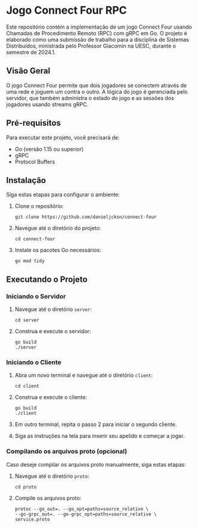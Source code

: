 
# Jogo Connect Four RPC

Este repositório contém a implementação de um jogo Connect Four usando Chamadas de Procedimento Remoto (RPC) com gRPC em Go. O projeto é elaborado como uma submissão de trabalho para a disciplina de Sistemas Distribuídos, ministrada pelo Professor Giacomin na UESC, durante o semestre de 2024.1.

## Visão Geral

O jogo Connect Four permite que dois jogadores se conectem através de uma rede e joguem um contra o outro. A lógica do jogo é gerenciada pelo servidor, que também administra o estado do jogo e as sessões dos jogadores usando streams gRPC.

## Pré-requisitos

Para executar este projeto, você precisará de:
- Go (versão 1.15 ou superior)
- gRPC
- Protocol Buffers

## Instalação

Siga estas etapas para configurar o ambiente:

1. Clone o repositório:
   ```
   git clone https://github.com/danieljcksn/connect-four
   ```

2. Navegue até o diretório do projeto:
   ```
   cd connect-four
   ```

3. Instale os pacotes Go necessários:
   ```
   go mod tidy
   ```

## Executando o Projeto

### Iniciando o Servidor

1. Navegue até o diretório `server`:
   ```
   cd server
   ```

2. Construa e execute o servidor:
   ```
   go build
   ./server
   ```

### Iniciando o Cliente

1. Abra um novo terminal e navegue até o diretório `client`:
   ```
   cd client
   ```

2. Construa e execute o cliente:
   ```
   go build
   ./client
   ```
3. Em outro terminal, repita o passo 2 para iniciar o segundo cliente. 

4. Siga as instruções na tela para inserir seu apelido e começar a jogar.


### Compilando os arquivos proto (opcional)

Caso deseje compilar os arquivos proto manualmente, siga estas etapas:

1. Navegue até o diretório `proto`:
   ```
   cd proto
   ```

2. Compile os arquivos proto:
   ```
   protoc --go_out=. --go_opt=paths=source_relative \
   --go-grpc_out=. --go-grpc_opt=paths=source_relative \
   service.proto
   ```